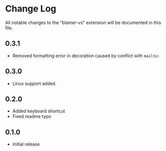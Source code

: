 # Change Log
All notable changes to the "blamer-vs" extension will be documented in this file.

## 0.3.1
- Removed formatting error in decoration caused by conflict with `mailto:`

## 0.3.0
- Linux support added.

## 0.2.0
- Added keyboard shortcut
- Fixed readme typo

## 0.1.0
- Initial release